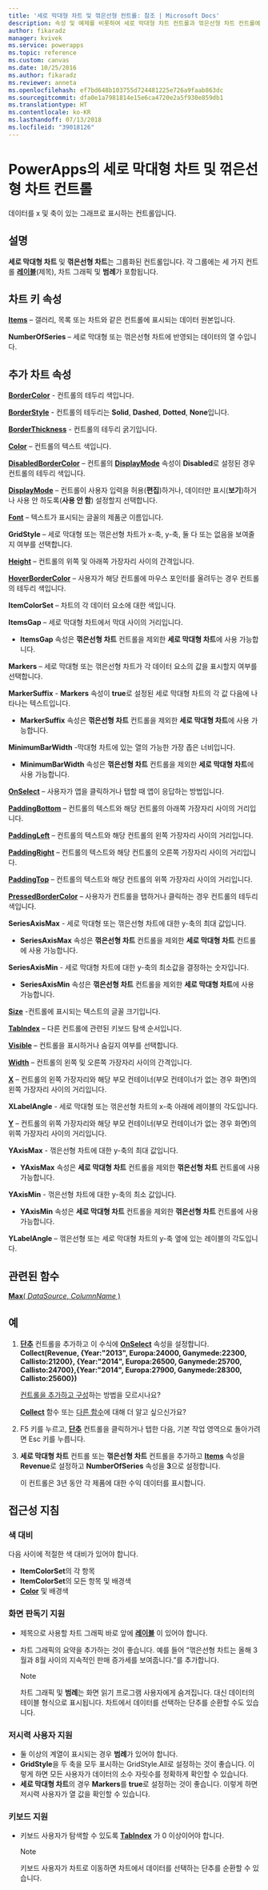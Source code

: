 ```yaml
---
title: '세로 막대형 차트 및 꺾은선형 컨트롤: 참조 | Microsoft Docs'
description: 속성 및 예제를 비롯하여 세로 막대형 차트 컨트롤과 꺾은선형 차트 컨트롤에 관한 정보
author: fikaradz
manager: kvivek
ms.service: powerapps
ms.topic: reference
ms.custom: canvas
ms.date: 10/25/2016
ms.author: fikaradz
ms.reviewer: anneta
ms.openlocfilehash: ef7bd648b103755d724481225e726a9faab863dc
ms.sourcegitcommit: dfa0e1a7981814e15e6ca4720e2a5f930e859db1
ms.translationtype: HT
ms.contentlocale: ko-KR
ms.lasthandoff: 07/13/2018
ms.locfileid: "39018126"
---
```

# <a name="column-chart-and-line-chart-controls-in-powerapps"></a>PowerApps의 세로 막대형 차트 및 꺾은선형 차트 컨트롤
데이터를 x 및 축이 있는 그래프로 표시하는 컨트롤입니다.

## <a name="description"></a>설명
**세로 막대형 차트** 및 **꺾은선형 차트**는 그룹화된 컨트롤입니다. 각 그룹에는 세 가지 컨트롤 **[레이블](control-text-box.md)**(제목), 차트 그래픽 및 **범례**가 포함됩니다.

## <a name="chart-key-properties"></a>차트 키 속성
**[Items](properties-core.md)** – 갤러리, 목록 또는 차트와 같은 컨트롤에 표시되는 데이터 원본입니다.

**NumberOfSeries** – 세로 막대형 또는 꺾은선형 차트에 반영되는 데이터의 열 수입니다.

## <a name="additional-chart-properties"></a>추가 차트 속성
**[BorderColor](properties-color-border.md)** - 컨트롤의 테두리 색입니다.

**[BorderStyle](properties-color-border.md)** - 컨트롤의 테두리는 **Solid**, **Dashed**, **Dotted**, **None**입니다.

**[BorderThickness](properties-color-border.md)** - 컨트롤의 테두리 굵기입니다.

**[Color](properties-color-border.md)** – 컨트롤의 텍스트 색입니다.

**[DisabledBorderColor](properties-color-border.md)** – 컨트롤의 **[DisplayMode](properties-core.md)** 속성이 **Disabled**로 설정된 경우 컨트롤의 테두리 색입니다.

**[DisplayMode](properties-core.md)** – 컨트롤이 사용자 입력을 허용(**편집**)하거나, 데이터만 표시(**보기**)하거나 사용 안 하도록(**사용 안 함**) 설정할지 선택합니다.

**[Font](properties-text.md)** – 텍스트가 표시되는 글꼴의 제품군 이름입니다.

**GridStyle** – 세로 막대형 또는 꺾은선형 차트가 x-축, y-축, 둘 다 또는 없음을 보여줄지 여부를 선택합니다.

**[Height](properties-size-location.md)** – 컨트롤의 위쪽 및 아래쪽 가장자리 사이의 간격입니다.

**[HoverBorderColor](properties-color-border.md)** – 사용자가 해당 컨트롤에 마우스 포인터를 올려두는 경우 컨트롤의 테두리 색입니다.

**ItemColorSet** – 차트의 각 데이터 요소에 대한 색입니다.

**ItemsGap** – 세로 막대형 차트에서 막대 사이의 거리입니다.

* **ItemsGap** 속성은 **꺾은선형 차트** 컨트롤을 제외한 **세로 막대형 차트**에 사용 가능합니다.

**Markers** – 세로 막대형 또는 꺾은선형 차트가 각 데이터 요소의 값을 표시할지 여부를 선택합니다.

**MarkerSuffix** - **Markers** 속성이 **true**로 설정된 세로 막대형 차트의 각 값 다음에 나타나는 텍스트입니다.

* **MarkerSuffix** 속성은 **꺾은선형 차트** 컨트롤을 제외한 **세로 막대형 차트**에 사용 가능합니다.

**MinimumBarWidth** -막대형 차트에 있는 열의 가능한 가장 좁은 너비입니다.

* **MinimumBarWidth** 속성은 **꺾은선형 차트** 컨트롤을 제외한 **세로 막대형 차트**에 사용 가능합니다.

**[OnSelect](properties-core.md)** – 사용자가 앱을 클릭하거나 탭할 때 앱이 응답하는 방법입니다.

**[PaddingBottom](properties-size-location.md)** – 컨트롤의 텍스트와 해당 컨트롤의 아래쪽 가장자리 사이의 거리입니다.

**[PaddingLeft](properties-size-location.md)** – 컨트롤의 텍스트와 해당 컨트롤의 왼쪽 가장자리 사이의 거리입니다.

**[PaddingRight](properties-size-location.md)** – 컨트롤의 텍스트와 해당 컨트롤의 오른쪽 가장자리 사이의 거리입니다.

**[PaddingTop](properties-size-location.md)** – 컨트롤의 텍스트와 해당 컨트롤의 위쪽 가장자리 사이의 거리입니다.

**[PressedBorderColor](properties-color-border.md)** – 사용자가 컨트롤을 탭하거나 클릭하는 경우 컨트롤의 테두리 색입니다.

**SeriesAxisMax** - 세로 막대형 또는 꺾은선형 차트에 대한 y-축의 최대 값입니다.

* **SeriesAxisMax** 속성은 **꺾은선형 차트** 컨트롤을 제외한 **세로 막대형 차트** 컨트롤에 사용 가능합니다.

**SeriesAxisMin** - 세로 막대형 차트에 대한 y-축의 최소값을 결정하는 숫자입니다.

* **SeriesAxisMin** 속성은 **꺾은선형 차트** 컨트롤을 제외한 **세로 막대형 차트**에 사용 가능합니다.

**[Size](properties-text.md)** -컨트롤에 표시되는 텍스트의 글꼴 크기입니다.

**[TabIndex](properties-accessibility.md)** – 다른 컨트롤에 관련된 키보드 탐색 순서입니다.

**[Visible](properties-core.md)** – 컨트롤을 표시하거나 숨길지 여부를 선택합니다.

**[Width](properties-size-location.md)** – 컨트롤의 왼쪽 및 오른쪽 가장자리 사이의 간격입니다.

**[X](properties-size-location.md)** – 컨트롤의 왼쪽 가장자리와 해당 부모 컨테이너(부모 컨테이너가 없는 경우 화면)의 왼쪽 가장자리 사이의 거리입니다.

**XLabelAngle** - 세로 막대형 또는 꺾은선형 차트의 x-축 아래에 레이블의 각도입니다.

**[Y](properties-size-location.md)** – 컨트롤의 위쪽 가장자리와 해당 부모 컨테이너(부모 컨테이너가 없는 경우 화면)의 위쪽 가장자리 사이의 거리입니다.

**YAxisMax** - 꺾은선형 차트에 대한 y-축의 최대 값입니다.

* **YAxisMax** 속성은 **세로 막대형 차트** 컨트롤을 제외한 **꺾은선형 차트** 컨트롤에 사용 가능합니다.

**YAxisMin** - 꺾은선형 차트에 대한 y-축의 최소 값입니다.

* **YAxisMin** 속성은 **세로 막대형 차트** 컨트롤을 제외한 **꺾은선형 차트** 컨트롤에 사용 가능합니다.

**YLabelAngle** – 꺾은선형 또는 세로 막대형 차트의 y-축 옆에 있는 레이블의 각도입니다.

## <a name="related-functions"></a>관련된 함수
[**Max**( *DataSource*, *ColumnName* )](../functions/function-aggregates.md)

## <a name="example"></a>예
1. **[단추](control-button.md)** 컨트롤을 추가하고 이 수식에 **[OnSelect](properties-core.md)** 속성을 설정합니다.<br>
   **Collect(Revenue, {Year:"2013", Europa:24000, Ganymede:22300, Callisto:21200}, {Year:"2014", Europa:26500, Ganymede:25700, Callisto:24700},{Year:"2014", Europa:27900, Ganymede:28300, Callisto:25600})**
   
    [컨트롤을 추가하고 구성](../add-configure-controls.md)하는 방법을 모르시나요?
   
    **[Collect](../functions/function-clear-collect-clearcollect.md)** 함수 또는 [다른 함수](../formula-reference.md)에 대해 더 알고 싶으신가요?
2. F5 키를 누르고, **[단추](control-button.md)** 컨트롤을 클릭하거나 탭한 다음, 기본 작업 영역으로 돌아가려면 Esc 키를 누릅니다.
3. **세로 막대형 차트** 컨트롤 또는 **꺾은선형 차트** 컨트롤을 추가하고 **[Items](properties-core.md)** 속성을 **Revenue**로 설정하고 **NumberOfSeries** 속성을 **3**으로 설정합니다.
   
    이 컨트롤은 3년 동안 각 제품에 대한 수익 데이터를 표시합니다.


## <a name="accessibility-guidelines"></a>접근성 지침
### <a name="color-contrast"></a>색 대비
다음 사이에 적절한 색 대비가 있어야 합니다.
* **ItemColorSet**의 각 항목
* **ItemColorSet**의 모든 항목 및 배경색
* **[Color](properties-color-border.md)** 및 배경색

### <a name="screen-reader-support"></a>화면 판독기 지원
* 제목으로 사용할 차트 그래픽 바로 앞에 **[레이블](control-text-box.md)** 이 있어야 합니다.
* 차트 그래픽의 요약을 추가하는 것이 좋습니다. 예를 들어 “꺾은선형 차트는 올해 3월과 8월 사이의 지속적인 판매 증가세를 보여줍니다.”를 추가합니다.

    > [!NOTE]
  > 차트 그래픽 및 **범례**는 화면 읽기 프로그램 사용자에게 숨겨집니다. 대신 데이터의 테이블 형식으로 표시됩니다. 차트에서 데이터를 선택하는 단추를 순환할 수도 있습니다.

### <a name="low-vision-support"></a>저시력 사용자 지원
* 둘 이상의 계열이 표시되는 경우 **범례**가 있어야 합니다.
* **GridStyle**을 두 축을 모두 표시하는 GridStyle.All로 설정하는 것이 좋습니다. 이렇게 하면 모든 사용자가 데이터의 소수 자릿수를 정확하게 확인할 수 있습니다.
* **세로 막대형 차트**의 경우 **Markers**를 **true**로 설정하는 것이 좋습니다. 이렇게 하면 저시력 사용자가 열 값을 확인할 수 있습니다.

### <a name="keyboard-support"></a>키보드 지원
* 키보드 사용자가 탐색할 수 있도록 **[TabIndex](properties-accessibility.md)** 가 0 이상이어야 합니다.

    > [!NOTE]
  > 키보드 사용자가 차트로 이동하면 차트에서 데이터를 선택하는 단추를 순환할 수 있습니다.
